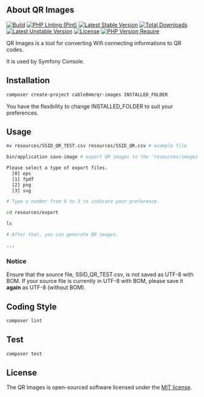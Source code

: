 ## About QR Images

[![Build](https://github.com/cable8mm/qr-images/actions/workflows/build.yml/badge.svg)](https://github.com/cable8mm/qr-images/actions/workflows/build.yml)
[![PHP Linting (Pint)](https://github.com/cable8mm/qr-images/actions/workflows/coding-style-php.yml/badge.svg)](https://github.com/cable8mm/qr-images/actions/workflows/coding-style-php.yml)
[![Latest Stable Version](http://poser.pugx.org/cable8mm/qr-images/v)](https://packagist.org/packages/cable8mm/qr-images)
[![Total Downloads](http://poser.pugx.org/cable8mm/qr-images/downloads)](https://packagist.org/packages/cable8mm/qr-images)
[![Latest Unstable Version](http://poser.pugx.org/cable8mm/qr-images/v/unstable)](https://packagist.org/packages/cable8mm/qr-images)
[![License](http://poser.pugx.org/cable8mm/qr-images/license)](https://packagist.org/packages/cable8mm/qr-images)
[![PHP Version Require](http://poser.pugx.org/cable8mm/qr-images/require/php)](https://packagist.org/packages/cable8mm/qr-images)

QR Images is a tool for converting Wifi connecting informations to QR codes.

It is used by Symfony Console.

## Installation

```sh
composer create-project cable8mm/qr-images INSTALLED_FOLDER
```

You have the flexibility to change INSTALLED_FOLDER to suit your preferences.

## Usage

```sh
mv resources/SSID_QR_TEST.csv resources/SSID_QR.csv # example file

bin/application save-image # export QR images to the 'resources/images' folder.

Please select a type of export files.
  [0] eps
  [1] fpdf
  [2] png
  [3] svg

# Type a number from 0 to 3 to indicate your preference.

cd resources/export

ls

# After that, you can generate QR images.

...

```

### Notice

Ensure that the source file, SSID_QR_TEST.csv, is not saved as UTF-8 with BOM. If your source file is currently in UTF-8 with BOM, please save it **again** as UTF-8 (without BOM).

## Coding Style

```sh
composer lint
```

## Test

```sh
composer test
```

## License

The QR Images is open-sourced software licensed under the [MIT license](http://opensource.org/licenses/MIT).
